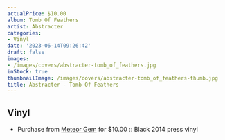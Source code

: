 ```yaml
---
actualPrice: $10.00
album: Tomb Of Feathers
artist: Abstracter
categories:
- Vinyl
date: '2023-06-14T09:26:42'
draft: false
images:
- /images/covers/abstracter-tomb_of_feathers.jpg
inStock: true
thumbnailImage: /images/covers/abstracter-tomb_of_feathers-thumb.jpg
title: Abstracter - Tomb Of Feathers
---
```


## Vinyl
* Purchase from [Meteor Gem](https://meteor-gem.com/products/abstracter-tomb-of-feathers-lp) for $10.00 :: Black 2014 press vinyl

